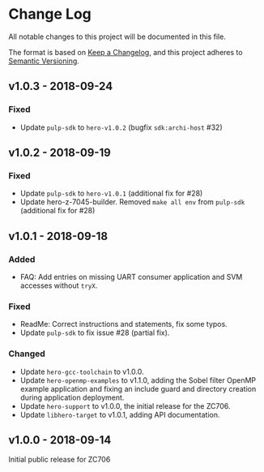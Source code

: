 # Change Log

All notable changes to this project will be documented in this file.

The format is based on [Keep a Changelog](http://keepachangelog.com/), and this project adheres to
[Semantic Versioning](http://semver.org).

## v1.0.3 - 2018-09-24

### Fixed
- Update `pulp-sdk` to `hero-v1.0.2` (bugfix `sdk:archi-host` #32)

## v1.0.2 - 2018-09-19

### Fixed
- Update `pulp-sdk` to `hero-v1.0.1` (additional fix for #28)
- Update hero-z-7045-builder. Removed `make all env` from `pulp-sdk` (additional fix for #28)

## v1.0.1 - 2018-09-18

### Added
- FAQ: Add entries on missing UART consumer application and SVM accesses without `tryX`.

### Fixed
- ReadMe: Correct instructions and statements, fix some typos.
- Update `pulp-sdk` to fix issue #28 (partial fix).

### Changed
- Update `hero-gcc-toolchain` to v1.0.0.
- Update `hero-openmp-examples` to v1.1.0, adding the Sobel filter OpenMP example application and
  fixing an include guard and directory creation during application deployment.
- Update `hero-support` to v1.0.0, the initial release for the ZC706.
- Update `libhero-target` to v1.0.1, adding API documentation.

## v1.0.0 - 2018-09-14

Initial public release for ZC706
